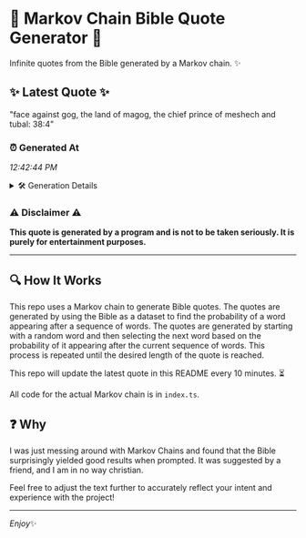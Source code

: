 # 📖 Markov Chain Bible Quote Generator 📖

Infinite quotes from the Bible generated by a Markov chain. ✨

## ✨ Latest Quote ✨
"face against gog, the land of magog, the chief prince of meshech and tubal: 38:4"

### ⏰ Generated At
*12:42:44 PM*

<details>
    <summary>🛠️ Generation Details</summary>
    <p>
        <strong>🌱 Seed:</strong> face<br>
        <strong>🔄 Iterations:</strong> 14<br>
        <strong>📜 Context History:</strong><br>[ face ]: against<br>[ face, against ]: gog,<br>[ face, against, gog, ]: the<br>[ face, against, gog,, the ]: land<br>[ face, against, gog,, the, land ]: of<br>[ face, against, gog,, the, land, of ]: magog,<br>[ against, gog,, the, land, of, magog, ]: the<br>[ gog,, the, land, of, magog,, the ]: chief<br>[ the, land, of, magog,, the, chief ]: prince<br>[ land, of, magog,, the, chief, prince ]: of<br>[ of, magog,, the, chief, prince, of ]: meshech<br>[ magog,, the, chief, prince, of, meshech ]: and<br>[ the, chief, prince, of, meshech, and ]: tubal:<br>[ chief, prince, of, meshech, and, tubal: ]: 38:4<br>
    </p>
</details>

### ⚠️ Disclaimer ⚠️
**This quote is generated by a program and is not to be taken seriously. It is purely for entertainment purposes.**

---

## 🔍 How It Works

This repo uses a Markov chain to generate Bible quotes. The quotes are generated by using the Bible as a dataset to find the probability of a word appearing after a sequence of words. The quotes are generated by starting with a random word and then selecting the next word based on the probability of it appearing after the current sequence of words. This process is repeated until the desired length of the quote is reached.

This repo will update the latest quote in this README every 10 minutes. ⏳

All code for the actual Markov chain is in `index.ts`.

## ❓ Why

I was just messing around with Markov Chains and found that the Bible surprisingly yielded good results when prompted. 
It was suggested by a friend, and I am in no way christian.

Feel free to adjust the text further to accurately reflect your intent and experience with the project!

---

*Enjoy*✨
